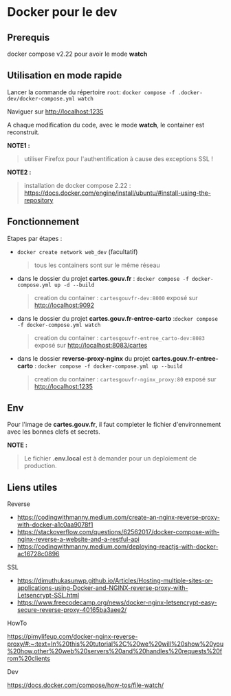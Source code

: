 # Docker pour le dev

## Prerequis

docker compose v2.22 pour avoir le mode **watch**

## Utilisation en mode rapide

Lancer la commande du répertoire `root`:
`docker compose -f .docker-dev/docker-compose.yml watch`

Naviguer sur <http://localhost:1235>

A chaque modification du code, avec le mode **watch**, le container est reconstruit.

**NOTE1 :**
> utiliser Firefox pour l'authentification à cause des exceptions SSL !

**NOTE2 :**
> installation de docker compose 2.22 : <https://docs.docker.com/engine/install/ubuntu/#install-using-the-repository>

## Fonctionnement

Etapes par étapes :

* `docker create network web_dev` (facultatif)
  > tous les containers sont sur le même réseau

* dans le dossier du projet **cartes.gouv.fr** : `docker compose -f docker-compose.yml up -d --build`
  > creation du container : `cartesgouvfr-dev:8000`
  > exposé sur <http://localhost:9092>

* dans le dossier du projet **cartes.gouv.fr-entree-carto** :`docker compose -f docker-compose.yml watch`
  > creation du container : `cartesgouvfr-entree_carto-dev:8083`
  > exposé sur <http://localhost:8083/cartes>

* dans le dossier **reverse-proxy-nginx** du projet **cartes.gouv.fr-entree-carto** : `docker compose -f docker-compose.yml up --build`
  > creation du container : `cartesgouvfr-nginx_proxy:80`
  > exposé sur <http://localhost:1235>

## Env

Pour l'image de **cartes.gouv.fr**, il faut completer le fichier d'environnement avec les bonnes clefs et secrets.

**NOTE :**
> Le fichier **.env.local** est à demander pour un deploiement de production.

## Liens utiles

Reverse

* <https://codingwithmanny.medium.com/create-an-nginx-reverse-proxy-with-docker-a1c0aa9078f1>
* <https://stackoverflow.com/questions/62562017/docker-compose-with-nginx-reverse-a-website-and-a-restful-api>
* <https://codingwithmanny.medium.com/deploying-reactjs-with-docker-ac16728c0896>

SSL

* <https://dimuthukasunwp.github.io/Articles/Hosting-multiple-sites-or-applications-using-Docker-and-NGINX-reverse-proxy-with-Letsencrypt-SSL.html>
* <https://www.freecodecamp.org/news/docker-nginx-letsencrypt-easy-secure-reverse-proxy-40165ba3aee2/>

HowTo

<https://pimylifeup.com/docker-nginx-reverse-proxy/#:~:text=In%20this%20tutorial%2C%20we%20will%20show%20you%20how,other%20web%20servers%20and%20handles%20requests%20from%20clients>

Dev

<https://docs.docker.com/compose/how-tos/file-watch/>
